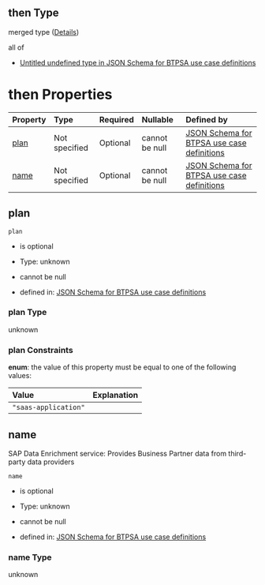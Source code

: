 ## then Type

merged type ([Details](btpsa-usecase-properties-services-items-allof-2-then-allof-55-then.md))

all of

*   [Untitled undefined type in JSON Schema for BTPSA use case definitions](btpsa-usecase-properties-services-items-allof-2-then-allof-55-then-allof-0.md "check type definition")

# then Properties

| Property      | Type          | Required | Nullable       | Defined by                                                                                                                                                                                                            |
| :------------ | :------------ | :------- | :------------- | :-------------------------------------------------------------------------------------------------------------------------------------------------------------------------------------------------------------------- |
| [plan](#plan) | Not specified | Optional | cannot be null | [JSON Schema for BTPSA use case definitions](btpsa-usecase-properties-services-items-allof-2-then-allof-55-then-properties-plan.md "undefined#/properties/services/items/allOf/2/then/allOf/55/then/properties/plan") |
| [name](#name) | Not specified | Optional | cannot be null | [JSON Schema for BTPSA use case definitions](btpsa-usecase-properties-services-items-allof-2-then-allof-55-then-properties-name.md "undefined#/properties/services/items/allOf/2/then/allOf/55/then/properties/name") |

## plan



`plan`

*   is optional

*   Type: unknown

*   cannot be null

*   defined in: [JSON Schema for BTPSA use case definitions](btpsa-usecase-properties-services-items-allof-2-then-allof-55-then-properties-plan.md "undefined#/properties/services/items/allOf/2/then/allOf/55/then/properties/plan")

### plan Type

unknown

### plan Constraints

**enum**: the value of this property must be equal to one of the following values:

| Value                | Explanation |
| :------------------- | :---------- |
| `"saas-application"` |             |

## name

SAP Data Enrichment service: Provides Business Partner data from third-party data providers

`name`

*   is optional

*   Type: unknown

*   cannot be null

*   defined in: [JSON Schema for BTPSA use case definitions](btpsa-usecase-properties-services-items-allof-2-then-allof-55-then-properties-name.md "undefined#/properties/services/items/allOf/2/then/allOf/55/then/properties/name")

### name Type

unknown
